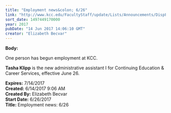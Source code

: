 ```yaml
---
title: "Employment news&colon; 6/26"
link: "http://www.kcc.edu/FacultyStaff/update/Lists/Announcements/DispForm.aspx?ID=2457"
sort_date: 1497449170000
year: 2017
pubDate: "14 Jun 2017 14:06:10 GMT"
creator: "Elizabeth Becvar"
---
```


<div><b>Body:</b> <div class="ExternalClassC9098034C264487EAA4F06545306A1D7"><p>​One person has begun employment at KCC.</p>
<p><strong>Tasha Klipp</strong> is the new administrative assistant I for Continuing Education &amp; Career Services, effective June 26.</p></div></div>
<div><b>Expires:</b> 7/14/2017</div>
<div><b>Created:</b> 6/14/2017 9:06 AM</div>
<div><b>Created By:</b> Elizabeth Becvar</div>
<div><b>Start Date:</b> 6/26/2017</div>
<div><b>Title:</b> Employment news: 6/26</div>

